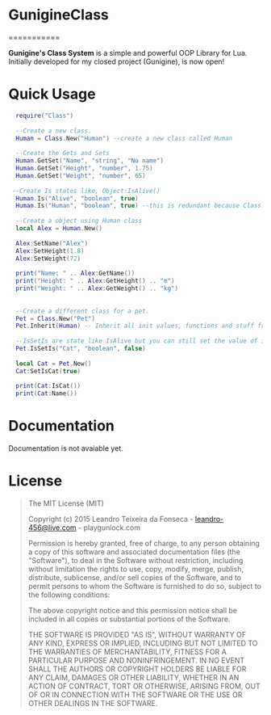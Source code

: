 # GunigineClass
===========

__Gunigine's Class System__ is a simple and powerful OOP Library for Lua. Initially developed for my closed project (Gunigine), is now open!

Quick Usage
===========
```lua
  require("Class")
  
  --Create a new class.
  Human = Class.New("Human") --create a new class called Human
  
  --Create the Gets and Sets
  Human.GetSet("Name", "string", "No name")
  Human.GetSet("Height", "number", 1.75)
  Human.GetSet("Weight", "number", 65)
 
 --Create Is states like, Object:IsAlive()
  Human.Is("Alive", "boolean", true)
  Human.Is("Human", "boolean", true) --this is redundant because Class.New do that already.
  
  --Create a object using Human class
  local Alex = Human.New()
  
  Alex:SetName("Alex")
  Alex:SetHeight(1.8)
  Alex:SetWeight(72)
  
  print("Name: " .. Alex:GetName())
  print("Height: " .. Alex:GetHeight() .. "m")
  print("Weight: " .. Alex:GetWeight() .. "kg")
  
  
  --Create a different class for a pet.
  Pet = Class.New("Pet")
  Pet.Inherit(Human) -- Inherit all init values, functions and stuff from Human class.
  
  --IsSetIs are state like IsAlive but you can still set the value of it like SetIsAlive(false)
  Pet.IsSetIs("Cat", "boolean", false)
  
  local Cat = Pet.New()
  Cat:SetIsCat(true)
  
  print(Cat:IsCat())
  print(Cat:Name())
```

Documentation
===========
Documentation is not avaiable yet.

License
===========
>The MIT License (MIT)
>
>Copyright (c) 2015 Leandro Teixeira da Fonseca - leandro-456@live.com - playgunlock.com
>
>Permission is hereby granted, free of charge, to any person obtaining a copy
>of this software and associated documentation files (the "Software"), to deal
>in the Software without restriction, including without limitation the rights
>to use, copy, modify, merge, publish, distribute, sublicense, and/or sell
>copies of the Software, and to permit persons to whom the Software is
>furnished to do so, subject to the following conditions:
>
>The above copyright notice and this permission notice shall be included in
>all copies or substantial portions of the Software.
>
>THE SOFTWARE IS PROVIDED "AS IS", WITHOUT WARRANTY OF ANY KIND, EXPRESS OR
>IMPLIED, INCLUDING BUT NOT LIMITED TO THE WARRANTIES OF MERCHANTABILITY,
>FITNESS FOR A PARTICULAR PURPOSE AND NONINFRINGEMENT. IN NO EVENT SHALL THE
>AUTHORS OR COPYRIGHT HOLDERS BE LIABLE FOR ANY CLAIM, DAMAGES OR OTHER
>LIABILITY, WHETHER IN AN ACTION OF CONTRACT, TORT OR OTHERWISE, ARISING FROM,
>OUT OF OR IN CONNECTION WITH THE SOFTWARE OR THE USE OR OTHER DEALINGS IN
>THE SOFTWARE.
